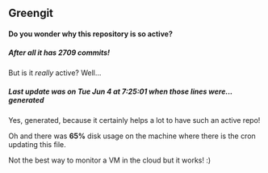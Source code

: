## Greengit

#### Do you wonder why this repository is so active?

##### After all it has 2709 commits!

But is it *really* active? Well...

##### Last update was on Tue Jun 4 at 7:25:01 when those lines were... generated

Yes, generated, because it certainly helps a lot to have such an active repo!

Oh and there was **65%** disk usage on the machine
where there is the cron updating this file.

Not the best way to monitor a VM in the cloud but it works! :)
